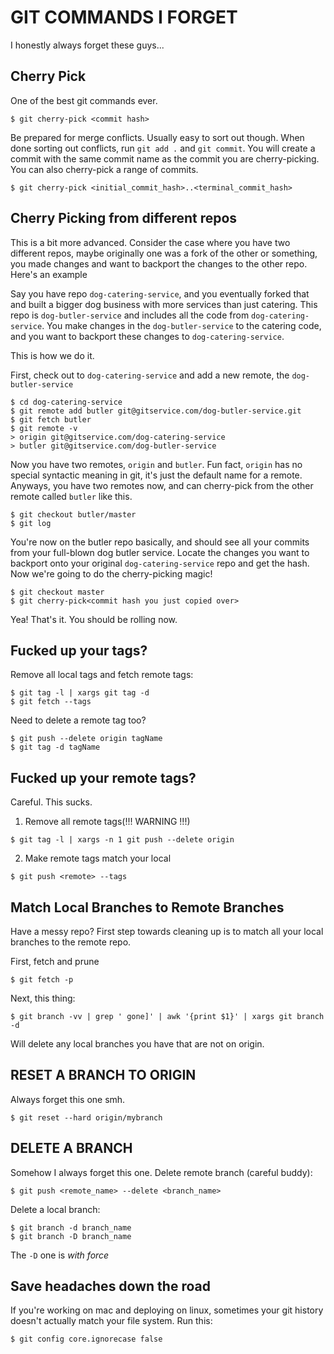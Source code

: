 # GIT COMMANDS I FORGET

I honestly always forget these guys...

## Cherry Pick

One of the best git commands ever.
```
$ git cherry-pick <commit hash>
```

Be prepared for merge conflicts. Usually easy to sort out though. When done sorting out conflicts, run `git add .` and `git commit`. 
You will create a commit with the same commit name as the commit you are cherry-picking. You can also cherry-pick a range of commits.
```
$ git cherry-pick <initial_commit_hash>..<terminal_commit_hash>
```

## Cherry Picking from different repos
This is a bit more advanced. Consider the case where you have two different repos, maybe originally one was a fork of the other or something, you made changes and want to backport the changes to the other repo. Here's an example

Say you have repo `dog-catering-service`, and you eventually forked that and built a bigger dog business with more services than just catering. This repo is `dog-butler-service` and includes all the code from `dog-catering-service`. You make changes in the `dog-butler-service` to the catering code, and you want to backport these changes to `dog-catering-service`.

This is how we do it.

First, check out to `dog-catering-service` and add a new remote, the `dog-butler-service`

```
$ cd dog-catering-service
$ git remote add butler git@gitservice.com/dog-butler-service.git
$ git fetch butler
$ git remote -v
> origin git@gitservice.com/dog-catering-service
> butler git@gitservice.com/dog-butler-service
```

Now you have two remotes, `origin` and `butler`. Fun fact, `origin` has no special syntactic meaning in git, it's just the default name for a remote.
Anyways, you have two remotes now, and can cherry-pick from the other remote called `butler` like this.
```
$ git checkout butler/master
$ git log
``` 
You're now on the butler repo basically, and should see all your commits from your full-blown dog butler service. Locate the changes you want to backport onto your original `dog-catering-service` repo and get the hash. Now we're going to do the cherry-picking magic!

```
$ git checkout master
$ git cherry-pick<commit hash you just copied over>
```
Yea! That's it. You should be rolling now.

## Fucked up your tags?
Remove all local tags and fetch remote tags:

```
$ git tag -l | xargs git tag -d
$ git fetch --tags
```
Need to delete a remote tag too?
```
$ git push --delete origin tagName
$ git tag -d tagName
```
## Fucked up your remote tags?
Careful. This sucks.

1. Remove all remote tags(!!! WARNING !!!)
```
$ git tag -l | xargs -n 1 git push --delete origin
```
2. Make remote tags match your local
```
$ git push <remote> --tags
```

 
## Match Local Branches to Remote Branches

Have a messy repo? First step towards cleaning up is to match all your local branches to the remote repo.

First, fetch and prune

```
$ git fetch -p
```

Next, this thing:
```
$ git branch -vv | grep ' gone]' | awk '{print $1}' | xargs git branch -d
```

Will delete any local branches you have that are not on origin.

## RESET A BRANCH TO ORIGIN
Always forget this one smh.
```
$ git reset --hard origin/mybranch
```


## DELETE A BRANCH
Somehow I always forget this one. 
Delete remote branch (careful buddy):
```
$ git push <remote_name> --delete <branch_name>
```

Delete a local branch:
```
$ git branch -d branch_name
$ git branch -D branch_name
```
The `-D` one is _with force_
          

## Save headaches down the road

If you're working on mac and deploying on linux, sometimes your git history doesn't actually match your file system. Run this:
```
$ git config core.ignorecase false   
```